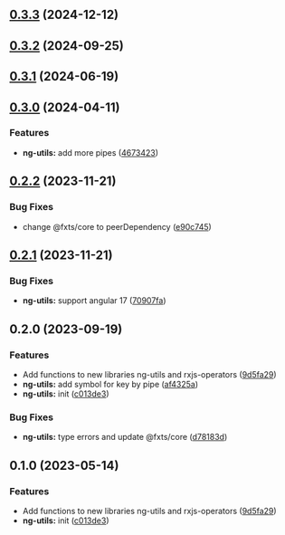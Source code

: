 ## [0.3.3](https://github.com/DaSchTour/dasch-ng/compare/ng-utils/0.3.2...ng-utils/0.3.3) (2024-12-12)

## [0.3.2](https://github.com/DaSchTour/dasch-ng/compare/ng-utils/0.3.1...ng-utils/0.3.2) (2024-09-25)

## [0.3.1](https://github.com/DaSchTour/dasch-ng/compare/ng-utils/0.3.0...ng-utils/0.3.1) (2024-06-19)

## [0.3.0](https://github.com/DaSchTour/dasch-ng/compare/ng-utils/0.2.2...ng-utils/0.3.0) (2024-04-11)

### Features

- **ng-utils:** add more pipes ([4673423](https://github.com/DaSchTour/dasch-ng/commit/467342395e93fb2430b06c9d33a4b9710bc67c0f))

## [0.2.2](https://github.com/DaSchTour/dasch-ng/compare/ng-utils/0.2.1...ng-utils/0.2.2) (2023-11-21)

### Bug Fixes

- change @fxts/core to peerDependency ([e90c745](https://github.com/DaSchTour/dasch-ng/commit/e90c745965100ffa38fe59560de47a08cf693127))

## [0.2.1](https://github.com/DaSchTour/dasch-ng/compare/ng-utils/0.2.0...ng-utils/0.2.1) (2023-11-21)

### Bug Fixes

- **ng-utils:** support angular 17 ([70907fa](https://github.com/DaSchTour/dasch-ng/commit/70907fa730a744132a0b98ab4238ad4184f9c94b))

## 0.2.0 (2023-09-19)

### Features

- Add functions to new libraries ng-utils and rxjs-operators ([9d5fa29](https://github.com/DaSchTour/dasch-ng/commit/9d5fa29024e526cddc29fe8e0849fb634c3fa705))
- **ng-utils:** add symbol for key by pipe ([af4325a](https://github.com/DaSchTour/dasch-ng/commit/af4325ad727714c16369f0b6a16b336b7472e4d7))
- **ng-utils:** init ([c013de3](https://github.com/DaSchTour/dasch-ng/commit/c013de3e260cc138c3a1e41a9094e1bc346283e8))

### Bug Fixes

- **ng-utils:** type errors and update @fxts/core ([d78183d](https://github.com/DaSchTour/dasch-ng/commit/d78183d750be74ac46d2e9d9dd25ff857df97570))

## 0.1.0 (2023-05-14)

### Features

- Add functions to new libraries ng-utils and rxjs-operators ([9d5fa29](https://github.com/DaSchTour/dasch-ng/commit/9d5fa29024e526cddc29fe8e0849fb634c3fa705))
- **ng-utils:** init ([c013de3](https://github.com/DaSchTour/dasch-ng/commit/c013de3e260cc138c3a1e41a9094e1bc346283e8))
